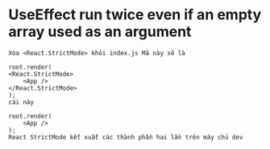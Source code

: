 # UseEffect run twice even if an empty array used as an argument  
    Xóa <React.StrictMode> khỏi index.js Mã này sẽ là

    root.render(
    <React.StrictMode>
        <App />
    </React.StrictMode>
    );
    cái này

    root.render(
        <App />
    );
    React StrictMode kết xuất các thành phần hai lần trên máy chủ dev